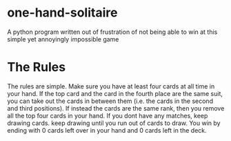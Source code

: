 # one-hand-solitaire
A python program written out of frustration of not being able to win at this simple yet annoyingly impossible game

<h1>The Rules</h1>

The rules are simple. Make sure you have at least four cards at all time in your hand. If the top card and the card in the fourth place are the same suit, you can take out the cards in between them (i.e. the cards in the second and third positions). If instead the cards are the same rank, then you remove all the top four cards in your hand. If you dont have any matches, keep drawing cards. keep drawing until you run out of cards to draw. You win by ending with 0 cards left over in your hand and 0 cards left in the deck.
